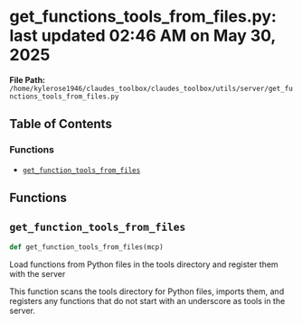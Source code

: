 # get_functions_tools_from_files.py: last updated 02:46 AM on May 30, 2025

**File Path:** `/home/kylerose1946/claudes_toolbox/claudes_toolbox/utils/server/get_functions_tools_from_files.py`

## Table of Contents

### Functions

- [`get_function_tools_from_files`](#get_function_tools_from_files)

## Functions

## `get_function_tools_from_files`

```python
def get_function_tools_from_files(mcp)
```

Load functions from Python files in the tools directory and register them with the server

This function scans the tools directory for Python files, imports them, and registers any
functions that do not start with an underscore as tools in the server.
